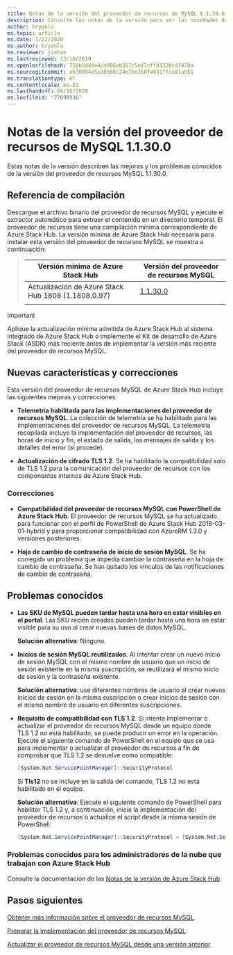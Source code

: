 ```yaml
---
title: Notas de la versión del proveedor de recursos de MySQL 1.1.30.0 de Azure Stack Hub
description: Consulte las notas de la versión para ver las novedades de la actualización 1.1.30.0 del proveedor de recursos MySQL de Azure Stack Hub.
author: bryanla
ms.topic: article
ms.date: 1/22/2020
ms.author: bryanla
ms.reviewer: jiahan
ms.lastreviewed: 12/10/2019
ms.openlocfilehash: 710b5d48e4ce906eb357c5e17cff4132bcd747ba
ms.sourcegitcommit: a630894e5a38666c24e7be350f4691ffce81ab81
ms.translationtype: HT
ms.contentlocale: es-ES
ms.lasthandoff: 04/16/2020
ms.locfileid: "77698936"
---
```

# <a name="mysql-resource-provider-11300-release-notes"></a>Notas de la versión del proveedor de recursos de MySQL 1.1.30.0

Estas notas de la versión describen las mejoras y los problemas conocidos de la versión del proveedor de recursos MySQL 1.1.30.0.

## <a name="build-reference"></a>Referencia de compilación
Descargue el archivo binario del proveedor de recursos MySQL y ejecute el extractor automático para extraer el contenido en un directorio temporal. El proveedor de recursos tiene una compilación mínima correspondiente de Azure Stack Hub. La versión mínima de Azure Stack Hub necesaria para instalar esta versión del proveedor de recursos MySQL se muestra a continuación:

> |Versión mínima de Azure Stack Hub|Versión del proveedor de recursos MySQL|
> |-----|-----|
> |Actualización de Azure Stack Hub 1808 (1.1808.0.97)|[1.1.30.0](https://aka.ms/azurestackmysqlrp11300)|
> |     |     |

> [!IMPORTANT]
> Aplique la actualización mínima admitida de Azure Stack Hub al sistema integrado de Azure Stack Hub o implemente el Kit de desarrollo de Azure Stack (ASDK) más reciente antes de implementar la versión más reciente del proveedor de recursos MySQL.

## <a name="new-features-and-fixes"></a>Nuevas características y correcciones
Esta versión del proveedor de recursos MySQL de Azure Stack Hub incluye las siguientes mejoras y correcciones:

- **Telemetría habilitada para las implementaciones del proveedor de recursos MySQL**. La colección de telemetría se ha habilitado para las implementaciones del proveedor de recursos MySQL. La telemetría recopilada incluye la implementación del proveedor de recursos, las horas de inicio y fin, el estado de salida, los mensajes de salida y los detalles del error (si procede).

- **Actualización de cifrado TLS 1.2**. Se ha habilitado la compatibilidad solo de TLS 1.2 para la comunicación del proveedor de recursos con los componentes internos de Azure Stack Hub. 

### <a name="fixes"></a>Correcciones

- **Compatibilidad del proveedor de recursos MySQL con PowerShell de Azure Stack Hub**. El proveedor de recursos MySQL se ha actualizado para funcionar con el perfil de PowerShell de Azure Stack Hub 2018-03-01-hybrid y para proporcionar compatibilidad con AzureRM 1.3.0 y versiones posteriores.

- **Hoja de cambio de contraseña de inicio de sesión MySQL**. Se ha corregido un problema que impedía cambiar la contraseña en la hoja de cambio de contraseña. Se han quitado los vínculos de las notificaciones de cambio de contraseña.

## <a name="known-issues"></a>Problemas conocidos

- **Las SKU de MySQL pueden tardar hasta una hora en estar visibles en el portal**. Las SKU recién creadas pueden tardar hasta una hora en estar visible para su uso al crear nuevas bases de datos MySQL.

    **Solución alternativa**: Ninguno.

- **Inicios de sesión MySQL reutilizados**. Al intentar crear un nuevo inicio de sesión MySQL con el mismo nombre de usuario que un inicio de sesión existente en la misma suscripción, se reutilizará el mismo inicio de sesión y la contraseña existente.

    **Solución alternativa**: use diferentes nombres de usuario al crear nuevos inicios de sesión en la misma suscripción o crear inicios de sesión con el mismo nombre de usuario en diferentes suscripciones.

- **Requisito de compatibilidad con TLS 1.2**. Si intenta implementar o actualizar el proveedor de recursos MySQL desde un equipo donde TLS 1.2 no está habilitado, se puede producir un error en la operación. Ejecute el siguiente comando de PowerShell en el equipo que se usa para implementar o actualizar el proveedor de recursos a fin de comprobar que TLS 1.2 se devuelve como compatible:

  ```powershell
  [System.Net.ServicePointManager]::SecurityProtocol
  ```

  Si **Tls12** no se incluye en la salida del comando, TLS 1.2 no está habilitado en el equipo.

    **Solución alternativa**: Ejecute el siguiente comando de PowerShell para habilitar TLS 1.2 y, a continuación, inicie la implementación del proveedor de recursos o actualice el script desde la misma sesión de PowerShell:

    ```powershell
    [System.Net.ServicePointManager]::SecurityProtocol = [System.Net.SecurityProtocolType]::Tls12
    ```
 
### <a name="known-issues-for-cloud-admins-operating-azure-stack-hub"></a>Problemas conocidos para los administradores de la nube que trabajan con Azure Stack Hub
Consulte la documentación de las [Notas de la versión de Azure Stack Hub](azure-stack-servicing-policy.md).

## <a name="next-steps"></a>Pasos siguientes
[Obtener más información sobre el proveedor de recursos MySQL](azure-stack-mysql-resource-provider.md).

[Preparar la implementación del proveedor de recursos MySQL](azure-stack-mysql-resource-provider-deploy.md#prerequisites).

[Actualizar el proveedor de recursos MySQL desde una versión anterior](azure-stack-mysql-resource-provider-update.md). 